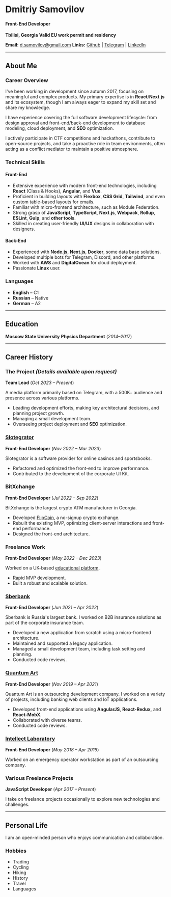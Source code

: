 # Dmitriy Samovilov

#### Front-End Developer

**Tbilisi, Georgia**
 **Valid EU work permit and residency**

**Email:** [d.samovilov@gmail.com](mailto:d.samovilov@gmail.com)
 **Links:** [Github](https://github.com/PrBart) | [Telegram](https://t.me/DSamovilov) | [LinkedIn](https://www.linkedin.com/in/dmitriy-samovilov/)

------

## About Me

### Career Overview

I've been working in development since autumn 2017, focusing on meaningful and complex products. My primary expertise is in **React**/**Next.js** and its ecosystem, though I am always eager to expand my skill set and share my knowledge.

I have experience covering the full software development lifecycle: from design approval and front-end/back-end development to database modeling, cloud deployment, and **SEO** optimization.

I actively participate in CTF competitions and hackathons, contribute to open-source projects, and take a proactive role in team environments, often acting as a conflict mediator to maintain a positive atmosphere.

### Technical Skills

#### Front-End

- Extensive experience with modern front-end technologies, including **React** (Class & Hooks), **Angular**, and **Vue**.
- Proficient in building layouts with **Flexbox**, **CSS Grid**, **Tailwind**, and even custom table-based layouts for emails.
- Familiar with micro-frontend architecture, such as Module Federation.
- Strong grasp of **JavaScript**, **TypeScript**, **Next.js**, **Webpack**, **Rollup**, **ESLint**, **Gulp**, and **other tools**.
- Skilled in creating user-friendly **UI/UX** designs in collaboration with designers.

#### Back-End

- Experienced with **Node.js**, **Next.js**, **Docker**, some data base solutions.
- Developed multiple bots for Telegram, Discord, and other platforms.
- Worked with **AWS** and **DigitalOcean** for cloud deployment.
- Passionate **Linux** user.

### Languages

- **English** – C1
- **Russian** – Native
- **German** – A2

------

## Education

**Moscow State University**
 **Physics Department** (*2014–2017*)

------

## Career History

### The Project *(Details available upon request)*

**Team Lead** (*Oct 2023 – Present*)

A media platform primarily based on Telegram, with a 500K+ audience and presence across various platforms.

- Leading development efforts, making key architectural decisions, and planning project growth.
- Managing a small development team.
- Overseeing project deployment and **SEO** optimization.

### [Slotegrator](https://slotegrator.pro/)

**Front-End Developer** (*Nov 2022 – Mar 2023*)

Slotegrator is a software provider for online casinos and sportsbooks.

- Refactored and optimized the front-end to improve performance.
- Contributed to the development of the corporate UI Kit.

### BitXchange

**Front-End Developer** (*Jul 2022 – Sep 2022*)

BitXchange is the largest crypto ATM manufacturer in Georgia.

- Developed [FlipCoin](https://flipcoin.ninja), a no-signup crypto exchange.
- Rebuilt the existing MVP, optimizing client-server interactions and front-end performance.
- Designed the front-end architecture.

### Freelance Work

**Front-End Developer** (*May 2022 – Dec 2023*)

Worked on a UK-based [educational platform](https://www.devicesforeducation.com/).

- Rapid MVP development.
- Built a robust and scalable solution.

### [Sberbank](https://www.sberbank.ru/)

**Front-End Developer** (*Jun 2021 – Apr 2022*)

Sberbank is Russia's largest bank. I worked on B2B insurance solutions as part of the corporate insurance team.

- Developed a new application from scratch using a micro-frontend architecture.
- Maintained and supported a legacy application.
- Managed a small development team, including task setting and planning.
- Conducted code reviews.

### [Quantum Art](https://quantumart.ru)

**Front-End Developer** (*Nov 2019 – Apr 2021*)

Quantum Art is an outsourcing development company. I worked on a variety of projects, including banking web clients and IoT applications.

- Developed front-end applications using **AngularJS**, **React-Redux,** and **React-MobX**.
- Collaborated with diverse teams.
- Conducted code reviews.

### [Intellect Laboratory](https://intellaboratory.com/)

**Front-End Developer** (*May 2018 – Apr 2019*)

Worked on an emergency operator workstation as part of an outsourcing company.

### Various Freelance Projects

**JavaScript Developer** (*Apr 2017 – Present*)

I take on freelance projects occasionally to explore new technologies and challenges.

------

## Personal Life

I am an open-minded person who enjoys communication and collaboration.

### Hobbies

- Trading
- Cycling
- Hiking
- History
- Travel
- Languages